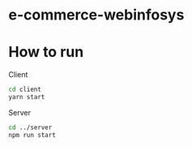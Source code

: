 # e-commerce-webinfosys

# How to run

Client

```bash
cd client
yarn start
```

Server

```bash
cd ../server
npm run start
```
